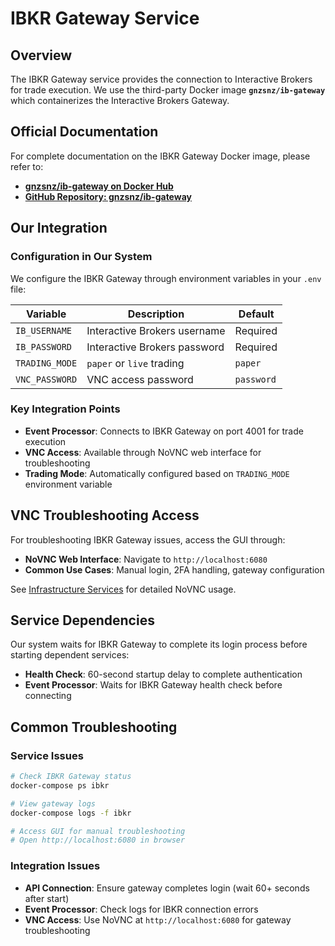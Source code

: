 # IBKR Gateway Service

## Overview

The IBKR Gateway service provides the connection to Interactive Brokers for trade execution. We use the third-party Docker image **`gnzsnz/ib-gateway`** which containerizes the Interactive Brokers Gateway.

## Official Documentation

For complete documentation on the IBKR Gateway Docker image, please refer to:
- **[gnzsnz/ib-gateway on Docker Hub](https://hub.docker.com/r/gnzsnz/ib-gateway)**
- **[GitHub Repository: gnzsnz/ib-gateway](https://github.com/gnzsnz/ib-gateway)**

## Our Integration

### Configuration in Our System

We configure the IBKR Gateway through environment variables in your `.env` file:

| Variable | Description | Default |
|----------|-------------|---------|
| `IB_USERNAME` | Interactive Brokers username | Required |
| `IB_PASSWORD` | Interactive Brokers password | Required |
| `TRADING_MODE` | `paper` or `live` trading | `paper` |
| `VNC_PASSWORD` | VNC access password | `password` |

### Key Integration Points

- **Event Processor**: Connects to IBKR Gateway on port 4001 for trade execution
- **VNC Access**: Available through NoVNC web interface for troubleshooting  
- **Trading Mode**: Automatically configured based on `TRADING_MODE` environment variable

## VNC Troubleshooting Access

For troubleshooting IBKR Gateway issues, access the GUI through:
- **NoVNC Web Interface**: Navigate to `http://localhost:6080` 
- **Common Use Cases**: Manual login, 2FA handling, gateway configuration

See [Infrastructure Services](infrastructure.md#novnc-web-access) for detailed NoVNC usage.

## Service Dependencies

Our system waits for IBKR Gateway to complete its login process before starting dependent services:
- **Health Check**: 60-second startup delay to complete authentication  
- **Event Processor**: Waits for IBKR Gateway health check before connecting

## Common Troubleshooting

### Service Issues
```bash
# Check IBKR Gateway status
docker-compose ps ibkr

# View gateway logs  
docker-compose logs -f ibkr

# Access GUI for manual troubleshooting
# Open http://localhost:6080 in browser
```

### Integration Issues
- **API Connection**: Ensure gateway completes login (wait 60+ seconds after start)
- **Event Processor**: Check logs for IBKR connection errors
- **VNC Access**: Use NoVNC at `http://localhost:6080` for gateway troubleshooting

